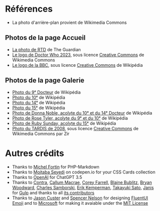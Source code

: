 # Références

-   La photo d'arrière-plan provient de Wikimedia Commons

## Photos de la page Accueil

-   [La photo de RTD](https://www.theguardian.com/media/2013/nov/19/russell-t-davies-gay-life-channel-4) de The Guardian
-   [Le logo de Doctor Who 2023](https://commons.wikimedia.org/wiki/File:Doctor_Who_Logo_2023.svg), sous licence [Creative Commons](https://creativecommons.org/) de Wikimedia Commons
-   [Le logo de la BBC](https://en.wikipedia.org/wiki/Logo_of_the_BBC), sous licence [Creative Commons](https://creativecommons.org/) de Wikipédia

## Photos de la page Galerie

-   [Photo du 9ᵉ Docteur](<https://en.wikipedia.org/wiki/File:Ninth_Doctor_(Doctor_Who).jpg>) de Wikipédia
-   [Photo du 10ᵉ](<https://en.wikipedia.org/wiki/File:Tenth_Doctor_(Doctor_Who).jpg>) de Wikipédia
-   [Photo du 14ᵉ](<https://en.wikipedia.org/wiki/File:Fourteenth_Doctor_(Doctor_Who).jpg>) de Wikipédia
-   [Photo du 15ᵉ](<https://en.wikipedia.org/wiki/File:Fifteenth_Doctor_(Doctor_Who).jpg>) de Wikipédia
-   [Photo de Donna Noble, acolyte du 10ᵉ et du 14ᵉ Docteur](https://en.wikipedia.org/wiki/File:Donna_Noble.jpg) de Wikipédia
-   [Photo de Rose Tyler, acolyte du 9ᵉ et du 10ᵉ](https://en.wikipedia.org/wiki/File:Rose_Tyler.jpg) de Wikipédia
-   [Photo de Ruby Sunday, acolyte du 15ᵉ](<https://en.wikipedia.org/wiki/File:Ruby_Sunday_(Doctor_Who).jpg>) de Wikipédia
-   [Photo du TARDIS de 2008](https://commons.wikimedia.org/wiki/File:TARDIS1.jpg), sous licence [Creative Commons](https://creativecommons.org/) de Wikimedia Commons par Zir

# Autres crédits

-   Thanks to [Michel Fortin](https://github.com/michelf) for PHP-Markdown
-   Thanks to [Mojtaba Seyedi](https://codepen.io/seyedi) on codepen.io for your CSS Cards collection
-   Thanks to [OpenAI](https://openai.com) for ChatGPT 3.5
-   Thanks to [Contra](https://github.com/yocontra), [Callum Macrae](https://github.com/callumacrae), [Corey Farrell](https://github.com/coreyfarrell), [Blaine Bublitz](https://github.com/phated), [Bryan Woodward](https://github.com/doowb), [Charles Samborski](https://github.com/demurgos), [Erik Kemperman](https://github.com/erikkemperman), [Takayuki Sato](https://github.com/sttk), [Janis](https://avatars.githubusercontent.com/u/9817819?s=70&v=4) for [Gulp](https://github.com/gulpjs/gulp) and thanks to all [its contributors](https://github.com/gulpjs/gulp/graphs/contributors)
- Thanks to [Jason Custer](https://github.com/jasoncuster) and [Spencer Nelson](https://github.com/spencer-nelson) for designing [FluentUI Emoji](https://github.com/microsoft/fluentui-emoji) and to [Microsoft](https://microsoft.com) for making it avaiable under the [MIT License](https://mit-license.org/)